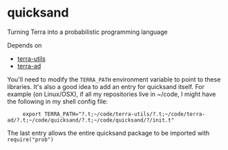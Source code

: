quicksand
===================

Turning Terra into a probabilistic programming language

Depends on
 - [terra-utils](https://github.com/dritchie/terra-utils)
 - [terra-ad](https://github.com/dritchie/terra-ad)

 You'll need to modify the `TERRA_PATH` environment variable to point to these libraries. It's also a good idea to add an entry for quicksand itself. For example (on Linux/OSX), if all my repositories live in ~/code, I might have the following in my shell config file:

```
     export TERRA_PATH="?.t;~/code/terra-utils/?.t;~/code/terra-ad/?.t;~/code/quicksand/?.t;~/code/quicksand/?/init.t"
```

 The last entry allows the entire quicksand package to be imported with `require("prob")`